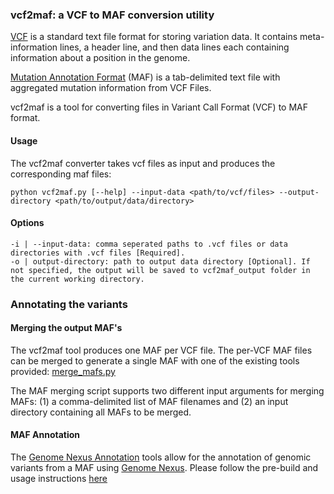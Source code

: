 ### vcf2maf: a VCF to MAF conversion utility

[VCF](https://samtools.github.io/hts-specs/VCFv4.2.pdf) is a standard text file format for storing variation data. It contains meta-information lines, a header line, and then data lines each containing information about a position in the genome.

[Mutation Annotation Format](https://software.broadinstitute.org/software/igv/MutationAnnotationFormat) (MAF) is a tab-delimited text file with aggregated mutation information from VCF Files.

vcf2maf is a tool for converting files in Variant Call Format (VCF) to MAF format.

#### Usage

The vcf2maf converter takes vcf files as input and produces the corresponding maf files:

```
python vcf2maf.py [--help] --input-data <path/to/vcf/files> --output-directory <path/to/output/data/directory>
```

#### Options
```
-i | --input-data: comma seperated paths to .vcf files or data directories with .vcf files [Required].
-o | output-directory: path to output data directory [Optional]. If not specified, the output will be saved to vcf2maf_output folder in the current working directory.
```

### Annotating the variants

#### Merging the output MAF's

The vcf2maf tool produces one MAF per VCF file. The per-VCF MAF files can be merged to generate a single MAF with one of the existing tools provided: [merge_mafs.py](https://github.com/genome-nexus/annotation-tools/blob/master/merge_mafs.py)

The MAF merging script supports two different input arguments for merging MAFs: (1) a comma-delimited list of MAF filenames and (2) an input directory containing all MAFs to be merged. 

#### MAF Annotation

The [Genome Nexus Annotation](https://github.com/genome-nexus/genome-nexus-annotation-pipeline) tools allow for the annotation of genomic variants from a MAF using [Genome Nexus](https://www.genomenexus.org/). Please follow the pre-build and usage instructions [here](https://github.com/genome-nexus/genome-nexus-annotation-pipeline#maf-annotation)